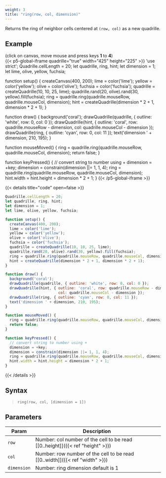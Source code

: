 ```yaml
---
weight: 3
title: "ring(row, col, dimension)"
---
```


Returns the ring of neighbor cells centered at `(row, col)` as a new quadrille.

## Example

(click on canvas, move mouse and press keys **1** to **4**)\
{{< p5-global-iframe quadrille="true" width="425" height="225" >}}
'use strict';
Quadrille.cellLength = 20;
let quadrille, ring, hint;
let dimension = 1;
let lime, olive, yellow, fuchsia;

function setup() {
  createCanvas(400, 200);
  lime = color('lime');
  yellow = color('yellow');
  olive = color('olive');
  fuchsia = color('fuchsia');
  quadrille = createQuadrille(10, 10, 25, lime);
  quadrille.rand(20, olive).rand(30, yellow).fill(fuchsia);
  ring = quadrille.ring(quadrille.mouseRow, quadrille.mouseCol, dimension);
  hint = createQuadrille(dimension * 2 + 1, dimension * 2 + 1);
}

function draw() {
  background('coral');
  drawQuadrille(quadrille, { outline: 'white', row: 0, col: 0 });
  drawQuadrille(hint, { outline: 'coral', row: quadrille.mouseRow - dimension,
                        col: quadrille.mouseCol - dimension });
  drawQuadrille(ring, { outline: 'cyan', row: 0, col: 11 });
  text('dimension ' + dimension, 210, 195);
}

function mouseMoved() {
  ring = quadrille.ring(quadrille.mouseRow, quadrille.mouseCol, dimension);
  return false;
}

function keyPressed() {
  // convert string to number using +
  dimension = +key;
  dimension = constrain(dimension ||= 1, 1, 4);
  ring = quadrille.ring(quadrille.mouseRow, quadrille.mouseCol, dimension);
  hint.width = hint.height = dimension * 2 + 1;
}
{{< /p5-global-iframe >}}

{{< details title="code" open=false >}}
```js
Quadrille.cellLength = 20;
let quadrille, ring, hint;
let dimension = 1;
let lime, olive, yellow, fuchsia;

function setup() {
  createCanvas(400, 200);
  lime = color('lime');
  yellow = color('yellow');
  olive = color('olive');
  fuchsia = color('fuchsia');
  quadrille = createQuadrille(10, 10, 25, lime);
  quadrille.rand(20, olive).rand(30, yellow).fill(fuchsia);
  ring = quadrille.ring(quadrille.mouseRow, quadrille.mouseCol, dimension);
  hint = createQuadrille(dimension * 2 + 1, dimension * 2 + 1);
}

function draw() {
  background('coral');
  drawQuadrille(quadrille, { outline: 'white', row: 0, col: 0 });
  drawQuadrille(hint, { outline: 'coral', row: quadrille.mouseRow - dimension,
                        col: quadrille.mouseCol - dimension });
  drawQuadrille(ring, { outline: 'cyan', row: 0, col: 11 });
  text('dimension ' + dimension, 210, 195);
}

function mouseMoved() {
  ring = quadrille.ring(quadrille.mouseRow, quadrille.mouseCol, dimension);
  return false;
}

function keyPressed() {
  // convert string to number using +
  dimension = +key;
  dimension = constrain(dimension ||= 1, 1, 4);
  ring = quadrille.ring(quadrille.mouseRow, quadrille.mouseCol, dimension);
  hint.width = hint.height = dimension * 2 + 1;
}
```
{{< /details >}}

## Syntax

> `ring(row, col, [dimension = 1])`

## Parameters

| Param     | Description                                                                     |
|-----------|---------------------------------------------------------------------------------|
| `row`     | Number: col number of the cell to be read [\[0..height\]]({{< ref "height" >}}) |
| `col`     | Number: row number of the cell to be read [\[0..width\]]({{< ref "width" >}})   |
| `dimension` | Number: ring dimension default is 1                                           |